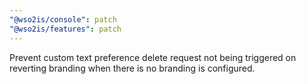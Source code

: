 ```yaml
---
"@wso2is/console": patch
"@wso2is/features": patch
---
```


Prevent custom text preference delete request not being triggered on reverting branding when there is no branding is configured.
